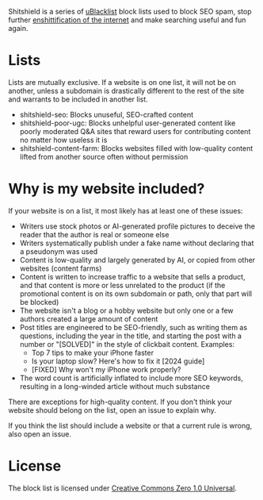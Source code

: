 Shitshield is a series of [uBlacklist](https://github.com/iorate/ublacklist) block lists used to block SEO spam, stop further [enshittification of the internet](https://doctorow.medium.com/social-quitting-1ce85b67b456) and make searching useful and fun again.

# Lists
Lists are mutually exclusive. If a website is on one list, it will not be on another, unless a subdomain is drastically different to the rest of the site and warrants to be included in another list.
* shitshield-seo: Blocks unuseful, SEO-crafted content
* shitshield-poor-ugc: Blocks unhelpful user-generated content like poorly moderated Q&A sites that reward users for contributing content no matter how useless it is
* shitshield-content-farm: Blocks websites filled with low-quality content lifted from another source often without permission

# Why is my website included?
If your website is on a list, it most likely has at least one of these issues:
* Writers use stock photos or AI-generated profile pictures to deceive the reader that the author is real or someone else
* Writers systematically publish under a fake name without declaring that a pseudonym was used
* Content is low-quality and largely generated by AI, or copied from other websites (content farms)
* Content is written to increase traffic to a website that sells a product, and that content is more or less unrelated to the product (if the promotional content is on its own subdomain or path, only that part will be blocked)
* The website isn't a blog or a hobby website but only one or a few authors created a large amount of content
* Post titles are engineered to be SEO-friendly, such as writing them as questions, including the year in the title, and starting the post with a number or "[SOLVED]" in the style of clickbait content. Examples:
  * Top 7 tips to make your iPhone faster
  * Is your laptop slow? Here's how to fix it [2024 guide]
  * [FIXED] Why won't my iPhone work properly?
* The word count is artificially inflated to include more SEO keywords, resulting in a long-winded article without much substance

There are exceptions for high-quality content. If you don't think your website should belong on the list, open an issue to explain why.

If you think the list should include a website or that a current rule is wrong, also open an issue.

# License
The block list is licensed under [Creative Commons Zero 1.0 Universal](https://creativecommons.org/public-domain/cc0/).
